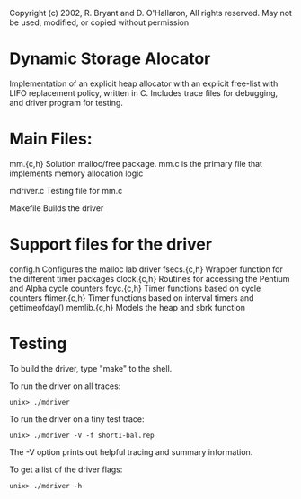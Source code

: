 Copyright (c) 2002, R. Bryant and D. O'Hallaron, All rights reserved. 
May not be used, modified, or copied without permission

# Dynamic Storage Alocator

Implementation of an explicit heap allocator with an explicit free-list with LIFO replacement policy, written in C. Includes trace files for debugging, and driver program for testing.

# Main Files:

mm.{c,h}
	Solution malloc/free package. mm.c is the primary file that implements memory allocation logic

mdriver.c
	Testing file for mm.c

Makefile
	Builds the driver

# Support files for the driver

config.h	Configures the malloc lab driver
fsecs.{c,h}	Wrapper function for the different timer packages
clock.{c,h}	Routines for accessing the Pentium and Alpha cycle counters
fcyc.{c,h}	Timer functions based on cycle counters
ftimer.{c,h}	Timer functions based on interval timers and gettimeofday()
memlib.{c,h}	Models the heap and sbrk function

# Testing
To build the driver, type "make" to the shell.

To run the driver on all traces:

    unix> ./mdriver

To run the driver on a tiny test trace:

	unix> ./mdriver -V -f short1-bal.rep

The -V option prints out helpful tracing and summary information.

To get a list of the driver flags:

	unix> ./mdriver -h

